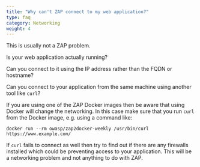 ```yaml
---
title: "Why can't ZAP connect to my web application?"
type: faq
category: Networking
weight: 4
---
```


This is usually not a ZAP problem.

Is your web application actually running?

Can you connect to it using the IP address rather than the FQDN or hostname?

Can you connect to your application from the same machine using another tool like `curl`?

If you are using one of the ZAP Docker images then be aware that using Docker will change the networking.
In this case make sure that you run `curl` from the Docker image, e.g. using a command like:    
    
    docker run --rm owasp/zap2docker-weekly /usr/bin/curl https://www.example.com/
    
If `curl` fails to connect as well then try to find out if there are any firewalls installed which could be preventing access to your application.
This will be a networking problem and not anything to do with ZAP.